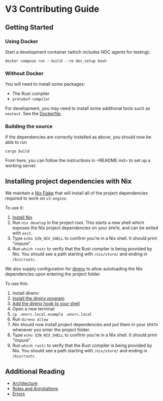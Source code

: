 # V3 Contributing Guide

## Getting Started

### Using Docker

Start a development container (which includes NDC agents for testing):

```
docker compose run --build --rm dev_setup bash
```

### Without Docker

You will need to install some packages:

- The Rust compiler
- `protobuf-compiler`

For development, you may need to install some additional tools such as
`nextest`. See the [Dockerfile](Dockerfile).

### Building the source

If the dependencies are correctly installed as above, you should now be able to
run

```
cargo build
```

From here, you can follow the instructions in <README.md> to set up a working
server.

## Installing project dependencies with Nix

We maintain a [Nix Flake](flake.nix) that will install all of the project
dependencies required to work on `v3-engine`.

To use it:

1. [Install Nix](https://github.com/DeterminateSystems/nix-installer)
2. Run `nix develop` in the project root. This starts a new shell which exposes
   the Nix project dependencies on your `$PATH`, and can be exited with `exit`.
3. Type `echo $IN_NIX_SHELL` to confirm you're in a Nix shell. It should print
   "impure".
4. Run `which rustc` to verify that the Rust compiler is being provided by Nix.
   You should see a path starting with `/nix/store/` and ending in `/bin/rustc`.

We also supply configuration for [direnv](https://direnv.net/) to allow
autoloading the Nix dependencies upon entering the project folder.

To use this:

1. Install direnv:
1. [Install the direnv program](https://direnv.net/docs/installation.html)
1. [Add the direnv hook to your shell](https://direnv.net/docs/hook.html)
1. Open a new terminal
1. `cp .envrc.local.example .envrc.local`
1. Run `direnv allow`
1. Nix should now install project dependencies and put them in your `$PATH`
   whenever you enter the project folder.
1. Type `echo $IN_NIX_SHELL` to confirm you're in a Nix shell. It should print
   "impure".
1. Run `which rustc` to verify that the Rust compiler is being provided by Nix.
   You should see a path starting with `/nix/store/` and ending in `/bin/rustc`.

## Additional Reading

- [Architecture](docs/architecture.md)
- [Roles and Annotations](docs/roles-and-annotations.md)
- [Errors](docs/errors.md)
